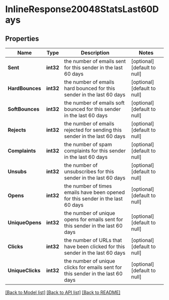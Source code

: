 # InlineResponse20048StatsLast60Days

## Properties
Name | Type | Description | Notes
------------ | ------------- | ------------- | -------------
**Sent** | **int32** | the number of emails sent for this sender in the last 60 days | [optional] [default to null]
**HardBounces** | **int32** | the number of emails hard bounced for this sender in the last 60 days | [optional] [default to null]
**SoftBounces** | **int32** | the number of emails soft bounced for this sender in the last 60 days | [optional] [default to null]
**Rejects** | **int32** | the number of emails rejected for sending this sender in the last 60 days | [optional] [default to null]
**Complaints** | **int32** | the number of spam complaints for this sender in the last 60 days | [optional] [default to null]
**Unsubs** | **int32** | the number of unsubscribes for this sender in the last 60 days | [optional] [default to null]
**Opens** | **int32** | the number of times emails have been opened for this sender in the last 60 days | [optional] [default to null]
**UniqueOpens** | **int32** | the number of unique opens for emails sent for this sender in the last 60 days | [optional] [default to null]
**Clicks** | **int32** | the number of URLs that have been clicked for this sender in the last 60 days | [optional] [default to null]
**UniqueClicks** | **int32** | the number of unique clicks for emails sent for this sender in the last 60 days | [optional] [default to null]

[[Back to Model list]](../README.md#documentation-for-models) [[Back to API list]](../README.md#documentation-for-api-endpoints) [[Back to README]](../README.md)


